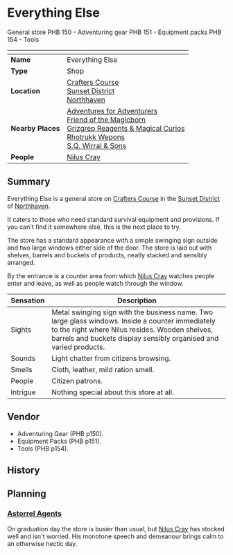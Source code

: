 # Everything Else

General store
PHB 150 - Adventuring gear
PHB 151 - Equipment packs
PHB 154 - Tools

| []() | |
| --- | --- |
| **Name** | Everything Else |
| **Type** | Shop |
| **Location** | [Crafters Course](crafters-course.md)<br />[Sunset District](sunset-district.md)<br />[Northhaven](../README.md) |
| **Nearby Places** | [Adventures for Adventurers](adventures-for-adventurers.md)<br />[Friend of the Magicborn](friend-of-the-magicborn.md)<br />[Grizgrep Reagents & Magical Curios](grizgrep-reagents-and-magical-curios.md)<br />[Rhotrukk Wepons](rhotrukk-wepons.md)<br />[S.Q. Wirral & Sons](sq-wirral-and-son.md) |
| **People** | [Nilus Cray](../../../../../people/nilus-cray.md) |

## Summary

Everything Else is a general store on [Crafters Course](crafters-course.md) in the [Sunset District](sunset-district.md) of [Northhaven](../README.md).

It caters to those who need standard survival equipment and provisions. If you can't find it somewhere else, this is the next place to try.

The store has a standard appearance with a simple swinging sign outside and two large windows either side of the door. The store is laid out with shelves, barrels and buckets of products, neatly stacked and sensibly arranged.

By the entrance is a counter area from which [Nilus Cray](../../../../../people/nilus-cray.md) watches people enter and leave, as well as people watch through the window.

| Sensation | Description |
| ---- | --- |
| Sights | Metal swinging sign with the business name. Two large glass windows. Inside a counter immediately to the right where Nilus resides. Wooden shelves, barrels and buckets display sensibly organised and varied products. |
| Sounds | Light chatter from citizens browsing. |
| Smells | Cloth, leather, mild ration smell. |
| People | Citizen patrons. |
| Intrigue | Nothing special about this store at all. |

## Vendor

- Adventuring Gear (PHB p150).
- Equipment Packs (PHB p151).
- Tools (PHB p154).

## History

## Planning

### [Astorrel Agents](../../../../../../campaigns/astorrel-agents/README.md)

On graduation day the store is busier than usual, but [Nilus Cray](../../../../../people/nilus-cray.md) has stocked well and isn't worried. His monotone speech and demeanour brings calm to an otherwise hectic day.
